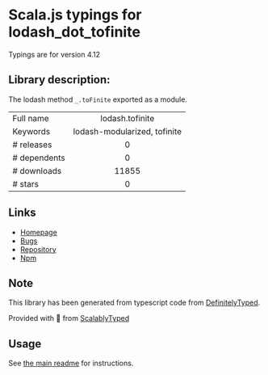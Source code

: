 
# Scala.js typings for lodash_dot_tofinite

Typings are for version 4.12

## Library description:
The lodash method `_.toFinite` exported as a module.

|                    |                 |
| ------------------ | :-------------: |
| Full name          | lodash.tofinite |
| Keywords           | lodash-modularized, tofinite |
| # releases         | 0 |
| # dependents       | 0 |
| # downloads        | 11855 |
| # stars            | 0 |

## Links
- [Homepage](https://lodash.com/)
- [Bugs](https://github.com/lodash/lodash/issues)
- [Repository](https://github.com/lodash/lodash)
- [Npm](https://www.npmjs.com/package/lodash.tofinite)
    


## Note
This library has been generated from typescript code from [DefinitelyTyped](https://definitelytyped.org).

Provided with :purple_heart: from [ScalablyTyped](https://github.com/oyvindberg/ScalablyTyped)

## Usage
See [the main readme](../../readme.md) for instructions.



